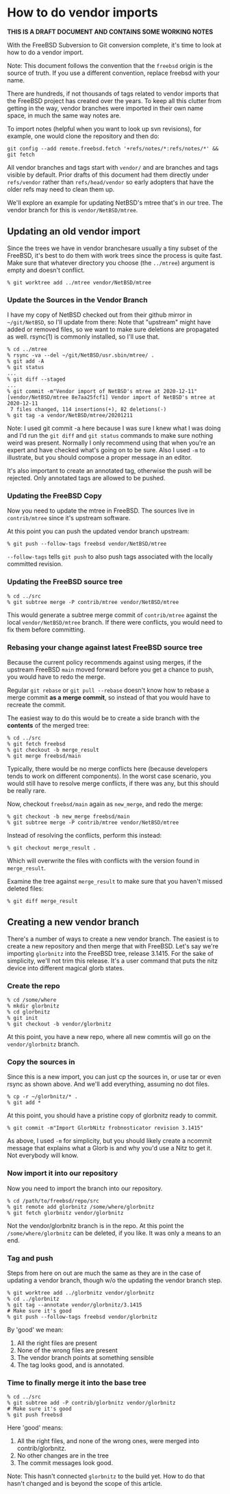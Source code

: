 # How to do vendor imports

**THIS IS A DRAFT DOCUMENT AND CONTAINS SOME WORKING NOTES**

With the FreeBSD Subversion to Git conversion complete,	it's time to
look at how to do a vendor import.

Note: This document follows the convention that the `freebsd` origin
is the source of truth. If you use a different convention, replace
freebsd with your name.

There are hundreds, if not thousands of	tags related to	vendor imports
that the FreeBSD project has created over the years. To	keep all this
clutter from getting in the way, vendor	branches were imported in
their own name space, in much the same way notes are.

To import notes (helpful when you want to look up svn revisions), for
example, one would clone the repository and then do:
```
git config --add remote.freebsd.fetch '+refs/notes/*:refs/notes/*' && git fetch
```

All vendor branches and tags start with `vendor/` and are branches and
tags visible by default. Prior drafts of this document had them
directly under `refs/vendor` rather than `refs/head/vendor` so early adopters
that have the older refs may need to clean them up.

We'll explore an example for updating NetBSD's mtree that's in our
tree. The vendor branch for this is `vendor/NetBSD/mtree`.

## Updating an old vendor import

Since the trees we have in vendor branchesare usually a tiny subset of
the FreeBSD, it's best to do them with work trees since the process is
quite fast. Make sure that whatever directory you choose (the
`../mtree`) argument is empty and doesn't conflict.
```
% git worktree add ../mtree vendor/NetBSD/mtree
```
### Update the Sources in the Vendor Branch

I have my copy of NetBSD checked out from their github mirror in
`~/git/NetBSD`, so I'll update from there: Note that "upstream" might
have added or removed files, so we want to make sure deletions are
propagated as well. rsync(1) is commonly installed, so I'll use that.
```
% cd ../mtree
% rsync -va --del ~/git/NetBSD/usr.sbin/mtree/ .
% git add -A
% git status
...
% git diff --staged
...
% git commit -m"Vendor import of NetBSD's mtree at 2020-12-11"
[vendor/NetBSD/mtree 8e7aa25fcf1] Vendor import of NetBSD's mtree at 2020-12-11
 7 files changed, 114 insertions(+), 82 deletions(-)
% git tag -a vendor/NetBSD/mtree/20201211
```

Note: I used git commit -a here because I was sure I knew what I was
doing and I'd run the `git diff` and `git status` commands to make
sure nothing weird was present. Normally I only recommend using that
when you're an expert and have checked what's going on to be
sure. Also I used `-m` to illustrate, but you should compose a proper
message in an editor.

It's also important to create an annotated tag, otherwise the push
will be rejected. Only annotated tags are allowed to be pushed.

### Updating the FreeBSD Copy
Now you need to update the mtree in FreeBSD. The sources live in `contrib/mtree` since it's upstream software.

At this point you can push the updated vendor branch upstream:
```
% git push --follow-tags freebsd vendor/NetBSD/mtree
```

`--follow-tags` tells `git push` to also push tags associated with the locally committed revision.

### Updating the FreeBSD source tree

```
% cd ../src
% git subtree merge -P contrib/mtree vendor/NetBSD/mtree
```
This would generate a subtree merge commit of `contrib/mtree` against the local `vendor/NetBSD/mtree` branch.
If there were conflicts, you would need to fix them before committing.

### Rebasing your change against latest FreeBSD source tree

Because the current policy recommends against using merges, if the upstream FreeBSD `main` moved forward
before you get a chance to push, you would have to redo the merge.

Regular `git rebase` or `git pull --rebase` doesn't know how to rebase a merge commit **as a merge commit**,
so instead of that you would have to recreate the commit.

The easiest way to do this would be to create a side branch with the **contents** of the merged tree:

```
% cd ../src
% git fetch freebsd
% git checkout -b merge_result
% git merge freebsd/main
```

Typically, there would be no merge conflicts here (because developers tends to work on different components).
In the worst case scenario, you would still have to resolve merge conflicts, if there was any, but this
should be really rare.

Now, checkout `freebsd/main` again as `new_merge`, and redo the merge:

```
% git checkout -b new_merge freebsd/main
% git subtree merge -P contrib/mtree vendor/NetBSD/mtree
```

Instead of resolving the conflicts, perform this instead:

```
% git checkout merge_result .
```

Which will overwrite the files with conflicts with the version found in `merge_result`.

Examine the tree against `merge_result` to make sure that you haven't missed deleted files:

```
% git diff merge_result
```

## Creating a new vendor branch
There's a number of ways to create a new vendor branch. The easiest is
to create a new repository and then merge that with FreeBSD. Let's say
we're importing `glorbnitz` into the FreeBSD tree, release 3.1415. For
the sake of simplicity, we'll not trim this release. It's a user
command that puts the nitz device into different magical glorb states.

### Create the repo
```
% cd /some/where
% mkdir glorbnitz
% cd glorbnitz
% git init
% git checkout -b vendor/glorbnitz
```

At this point, you have a new repo, where all new commtis will go on
the `vendor/glorbnitz` branch.

### Copy the sources in
Since this is a new import, you can just cp the sources in, or use tar or
even rsync as shown above. And we'll add everything, assuming no dot files.
```
% cp -r ~/glorbnitz/* .
% git add *
```

At this point, you should have a pristine copy of glorbnitz ready to commit.

```
% git commit -m"Import GlorbNitz frobnosticator revision 3.1415"
```
As above, I used `-m` for simplicity, but you should likely create a
ncommit message that explains what a Glorb is and why you'd use a Nitz
to get it. Not everybody will know.

### Now import it into our repository
Now you need to import the branch into our repository.
```
% cd /path/to/freebsd/repo/src
% git remote add glorbnitz /some/where/glorbnitz
% git fetch glorbnitz vendor/glorbnitz
```
Not the vendor/glorbnitz branch is in the repo. At this point the
`/some/where/glorbnitz` can be deleted, if you like. It was only a means
to an end.

### Tag and push
Steps from here on out are much the same as they are in the case of
updating a vendor branch, though w/o the updating the vendor
branch step.
```
% git worktree add ../glorbnitz vendor/glorbnitz
% cd ../glorbnitz
% git tag --annotate vendor/glorbnitz/3.1415
# Make sure it's good
% git push --follow-tags freebsd vendor/glorbnitz
```
By 'good' we mean:
1. All the right files are present
2. None of the wrong files are present
3. The vendor branch points at something sensible
4. The tag looks good, and is annotated.

### Time to finally merge it into the base tree
```
% cd ../src
% git subtree add -P contrib/glorbnitz vendor/glorbnitz
# Make sure it's good
% git push freebsd
```
Here 'good' means:
1. All the right files, and none of the wrong ones, were merged into contrib/glorbnitz.
2. No other changes are in the tree
3. The commit messages look good.

Note: This hasn't connected `glorbnitz` to the build yet. How to do
that hasn't changed and is beyond the scope of this article.
